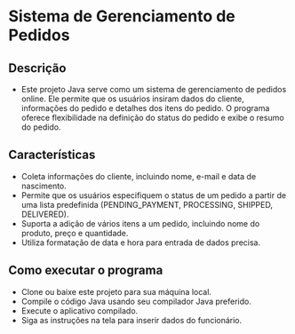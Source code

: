 # Sistema de Gerenciamento de Pedidos

## Descrição

- Este projeto Java serve como um sistema de gerenciamento de pedidos online. Ele permite que os usuários insiram dados do cliente, informações do pedido e detalhes dos itens do pedido. O programa oferece flexibilidade na definição do status do pedido e exibe o resumo do pedido.

## Características

- Coleta informações do cliente, incluindo nome, e-mail e data de nascimento.
- Permite que os usuários especifiquem o status de um pedido a partir de uma lista predefinida (PENDING_PAYMENT, PROCESSING, SHIPPED, DELIVERED).
- Suporta a adição de vários itens a um pedido, incluindo nome do produto, preço e quantidade.
- Utiliza formatação de data e hora para entrada de dados precisa.

## Como executar o programa
- Clone ou baixe este projeto para sua máquina local.
- Compile o código Java usando seu compilador Java preferido.
- Execute o aplicativo compilado.
- Siga as instruções na tela para inserir dados do funcionário.

